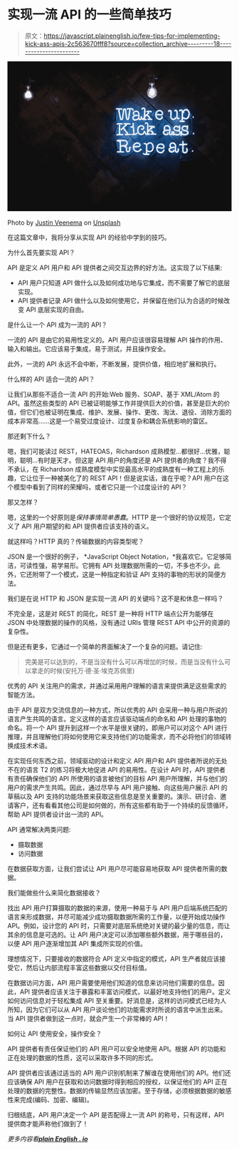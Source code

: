 # 实现一流 API 的一些简单技巧

> 原文：<https://javascript.plainenglish.io/few-tips-for-implementing-kick-ass-apis-2c563670fff8?source=collection_archive---------18----------------------->

![](img/1399ea9074278aa1e5831965b3bc842e.png)

Photo by [Justin Veenema](https://unsplash.com/@justinveenema?utm_source=unsplash&utm_medium=referral&utm_content=creditCopyText) on [Unsplash](https://unsplash.com/s/photos/kick-ass?utm_source=unsplash&utm_medium=referral&utm_content=creditCopyText)

在这篇文章中，我将分享从实现 API 的经验中学到的技巧。

为什么首先要实现 API？

API 是定义 API 用户和 API 提供者之间交互边界的好方法。这实现了以下结果:

*   API 用户只知道 API 做什么以及如何成功地与它集成，而不需要了解它的底层实现。
*   API 提供者记录 API 做什么以及如何使用它，并保留在他们认为合适的时候改变 API 底层实现的自由。

是什么让一个 API 成为一流的 API？

一流的 API 是由它的易用性定义的。API 用户应该很容易理解 API 操作的作用、输入和输出。它应该易于集成，易于测试，并且操作安全。

此外，一流的 API 永远不会中断，不断发展，提供价值，相应地扩展和执行。

什么样的 API 适合一流的 API？

让我们从那些不适合一流 API 的开始:Web 服务、SOAP、基于 XML/Atom 的 API。虽然这些类型的 API 已被证明能够工作并提供巨大的价值，甚至是巨大的价值，但它们也被证明在集成、维护、发展、操作、更改、淘汰、退役、消除方面的成本非常高……这是一个易受过度设计、过度复杂和耦合系统影响的雷区。

那还剩下什么？

嗯，我们可能读过 REST，HATEOAS，Richardson 成熟模型…都很好…优雅，聪明，聪明…有时是天才。但这是 API 用户的角度还是 API 提供者的角度？我不得不承认，在 Richardson 成熟度模型中实现最高水平的成熟度有一种工程上的乐趣，它让位于一种被美化了的 REST API！但是说实话，谁在乎呢？API 用户在这个模型中看到了同样的荣耀吗，或者它只是一个过度设计的 API？

那又怎样？

嗯，这里的一个好原则是*保持事情简单愚蠢*。HTTP 是一个很好的协议规范，它定义了 API 用户期望的和 API 提供者应该支持的语义。

就这样吗？HTTP 真的？传输数据的内容类型呢？

JSON 是一个很好的例子， *JavaScript Object Notation，*我喜欢它。它足够简洁，可读性强，易学易形。它拥有 API 处理数据所需的一切，不多也不少。此外，它还附带了一个模式，这是一种指定和验证 API 支持的事物的形状的简便方法。

我们是在说 HTTP 和 JSON 是实现一流 API 的关键吗？这不是和休息一样吗？

不完全是，这是对 REST 的简化，REST 是一种将 HTTP 端点公开为能够在 JSON 中处理数据的操作的风格，没有通过 URIs 管理 REST API 中公开的资源的复杂性。

但是还有更多，它通过一个简单的界面解决了一个复杂的问题。请记住:

> 完美是可以达到的，不是当没有什么可以再增加的时候，而是当没有什么可以拿走的时候(安托万·德·圣·埃克苏佩里)

优秀的 API 关注用户的需求，并通过采用用户理解的语言来提供满足这些需求的智能方法。

由于 API 是双方交流信息的一种方式，所以优秀的 API 会采用一种与用户所说的语言产生共鸣的语言。定义这样的语言应该驱动端点的命名和 API 处理的事物的命名。将一个 API 提升到这样一个水平是很关键的，即用户可以对这个 API 进行推理，并且理解他们将如何使用它来支持他们的功能需求，而不必将他们的领域转换成技术术语。

在实现任何东西之前，领域驱动的设计和定义 API 用户和 API 提供者所说的无处不在的语言 T2 的练习将极大地促进 API 的易用性。在设计 API 时，API 提供者有责任确保他们的 API 所使用的语言被他们的目标 API 用户所理解，并与他们的用户的需求产生共鸣。因此，通过尽早与 API 用户接触、向这些用户展示 API 的草稿以及 API 支持的功能场景来获取这些信息是至关重要的。演示、研讨会、邀请客户，还有看看其他公司是如何做的，所有这些都有助于一个持续的反馈循环，帮助 API 提供者设计出一流的 API。

API 通常解决两类问题:

*   摄取数据
*   访问数据

在数据获取方面，让我们尝试让 API 用户尽可能容易地获取 API 提供者所需的数据。

我们能做些什么来简化数据接收？

找出 API 用户打算摄取的数据的来源，使用一种易于与 API 用户后端系统匹配的语言来形成数据，并尽可能减少成功摄取数据所需的工作量，以便开始成功操作 API。例如，设计您的 API 时，只需要对底层系统绝对关键的最少量的信息，而让其余的信息是可选的。让 API 用户决定可以添加哪些额外数据，用于哪些目的，以便 API 用户逐渐增加其 API 集成所实现的价值。

理想情况下，只要接收的数据符合 API 定义中指定的模式，API 生产者就应该接受它，然后让内部流程丰富这些数据以交付目标值。

在数据访问方面，API 用户需要使用他们知道的信息来访问他们需要的信息。因此，API 提供者应该关注于暴露和丰富访问模式，以最好地支持他们的用户。定义如何访问信息对于轻松集成 API 至关重要。好消息是，这样的访问模式已经为人所知，因为它们可以从 API 用户谈论他们的功能需求时所说的语言中派生出来。当 API 提供者做到这一点时，就会产生一个非常棒的 API！

如何让 API 使用安全，操作安全？

API 提供者有责任保证他们的 API 用户可以安全地使用 API。根据 API 的功能和正在处理的数据的性质，这可以采取许多不同的形式。

API 提供者应该通过适当的 API 用户识别机制来了解谁在使用他们的 API。他们还应该确保 API 用户在获取和访问数据时得到相应的授权，以保证他们的 API 正在处理的数据的完整性。数据的传输显然应该加密。至于存储，必须根据数据的敏感性来完成(编码、加密、编辑)。

归根结底，API 用户决定一个 API 是否配得上一流 API 的称号，只有这样，API 提供商才能声称他们做到了！

*更多内容看*[***plain English . io***](http://plainenglish.io/)